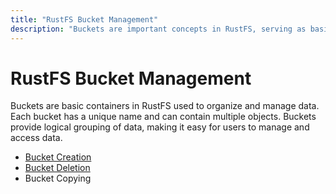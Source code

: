 ```yaml
---
title: "RustFS Bucket Management"
description: "Buckets are important concepts in RustFS, serving as basic containers for storing data. Bucket management includes creation/deletion, copying, etc."
---
```


# RustFS Bucket Management

Buckets are basic containers in RustFS used to organize and manage data. Each bucket has a unique name and can contain multiple objects. Buckets provide logical grouping of data, making it easy for users to manage and access data.

- [Bucket Creation](./creation.md)
- [Bucket Deletion](./deletion.md)
- Bucket Copying

